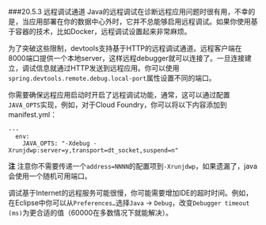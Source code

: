 ###20.5.3 远程调试通道
Java的远程调试在诊断远程应用问题时很有用，不幸的是，当应用部署在你的数据中心外时，它并不总能够启用远程调试。如果你使用基于容器的技术，比如Docker，远程调试设置起来非常麻烦。

为了突破这些限制，devtools支持基于HTTP的远程调试通道。远程客户端在8000端口提供一个本地server，这样远程debugger就可以连接了。一旦连接建立，调试信息就通过HTTP发送到远程应用。你可以使用`spring.devtools.remote.debug.local-port`属性设置不同的端口。

你需要确保远程应用启动时开启了远程调试功能，通常，这可以通过配置`JAVA_OPTS`实现，例如，对于Cloud Foundry，你可以将以下内容添加到manifest.yml：
```properties
---
  env:
    JAVA_OPTS: "-Xdebug -Xrunjdwp:server=y,transport=dt_socket,suspend=n"
```
**注** 注意你不需要传递一个`address=NNNN`的配置项到`-Xrunjdwp`，如果遗漏了，java会使用一个随机可用端口。

调试基于Internet的远程服务可能很慢，你可能需要增加IDE的超时时间。例如，在Eclipse中你可以从`Preferences…`选择`Java` -> `Debug`，改变`Debugger timeout (ms)`为更合适的值（60000在多数情况下就能解决）。

